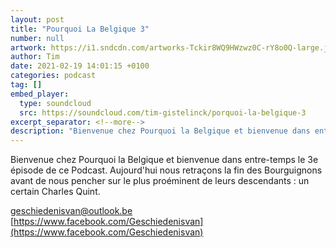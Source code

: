 ```yaml
---
layout: post
title: "Pourquoi La Belgique 3"
number: null
artwork: https://i1.sndcdn.com/artworks-Tckir8WQ9HWzwz0C-rY8o0Q-large.jpg
author: Tim
date: 2021-02-19 14:01:15 +0100
categories: podcast
tag: []
embed_player:
  type: soundcloud
  src: https://soundcloud.com/tim-gistelinck/porquoi-la-belgique-3
excerpt_separator: <!--more-->
description: "Bienvenue chez Pourquoi la Belgique et bienvenue dans entre-temps le 3e épisode de ce Podcast."
---
```

Bienvenue chez Pourquoi la Belgique et bienvenue dans entre-temps le 3e épisode de ce Podcast. Aujourd'hui nous retraçons la fin des Bourguignons avant de nous pencher sur le plus proéminent de leurs descendants : un certain Charles Quint.

geschiedenisvan@outlook.be
[https://www.facebook.com/Geschiedenisvan](https://www.facebook.com/Geschiedenisvan)